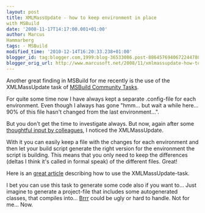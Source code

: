 ```yaml
---
layout: post
title: XMLMassUpdate - how to keep environment in place
with MSBuild
date: '2008-11-17T14:17:00.001+01:00'
author: Marcus
Hammarberg
tags: - MSBuild
modified_time: '2010-12-14T16:20:33.238+01:00'
blogger_id: tag:blogger.com,1999:blog-36533086.post-8864576940672244780
blogger_orig_url: http://www.marcusoft.net/2008/11/xmlmassupdate-how-to-keep-environment.html
---
```



Another great finding in MSBuild for me recently is the use of the
XMLMassUpdate task of [MSBuild Community
Tasks](http://msbuildtasks.tigris.org/ "MSBuild Community Tasks").

For quite some time now I have always kept a separate .config-file for
each environment. Even though I always has gone "hmm... but wait a while
here... 90% of this file hasn't changed from the last environment...".

But you don't get the time to investigate always. But now, again after
some <a
href="http://www.marcusoft.net/2008/11/calling-sandcastle-with-response-file.html"
target="_blank">thoughtful input by colleagues</a>, I noticed the
XMLMassUpdate.

With it you can easily keep a file with the changes for each environment
and then let your build script generate the right version for the
environment the script is building. This means that you only need to
keep the differences (deltas I think it's called in formal speak) of the
different files. Great!

Here is an <a
href="http://blogs.microsoft.co.il/blogs/dorony/archive/2008/01/18/easy-configuration-deployment-with-msbuild-and-the-xmlmassupdate-task.aspx"
target="_blank">great article</a> describing how to use the
XMLMassUpdate-task.

I bet you can use this task to generate some code also if you want to...
Just imagine to generate a project-file that includes some autogenerated
classes, that compiles into... <a
href="http://maven.apache.org/guides/getting-started/maven-in-five-minutes.html"
target="_blank">Brrr</a> could be ugly or hard to handle. Not for me...
Now.
